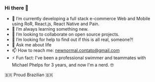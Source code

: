 ### Hi there 👋

- 🔭 I’m currently developing a full stack e-commerce Web and Mobile using RoR, React.js, React Native and Pain.
- 🤯 I’m always learning something new.
- 👯 I’m looking to collaborate on open source projects.
- 🤔 I’m looking for help to find out if this is all real, someone?! 
- 💬 Ask me about life
- 📫 How to reach me: newnormal.contato@gmail.com
- ⚡ Fun fact: I've been a professional swimmer and teammates with Michael Phelps for 3 years, and now I'm a nerd. 🤓

🇧🇷 Proud Brazilian 🇧🇷

